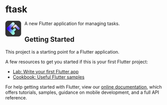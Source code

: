 # ftask


<img src="lib/FTask.png"
     alt="FTask"
     style="float: left; margin-right: 10px; width:50px; height: 50px;" />

A new Flutter application for managing tasks.
## Getting Started

This project is a starting point for a Flutter application.

A few resources to get you started if this is your first Flutter project:

- [Lab: Write your first Flutter app](https://flutter.dev/docs/get-started/codelab)
- [Cookbook: Useful Flutter samples](https://flutter.dev/docs/cookbook)

For help getting started with Flutter, view our
[online documentation](https://flutter.dev/docs), which offers tutorials,
samples, guidance on mobile development, and a full API reference.
